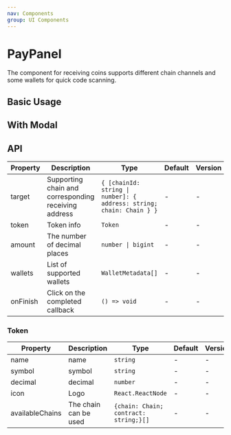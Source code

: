```yaml
---
nav: Components
group: UI Components
---
```


# PayPanel

The component for receiving coins supports different chain channels and some wallets for quick code scanning.

## Basic Usage

<code src="./demos/basic.tsx"></code>

## With Modal

<code src="./demos/modal.tsx"></code>

## API

| Property | Description | Type | Default | Version |
| --- | --- | --- | --- | --- |
| target | Supporting chain and corresponding receiving address | `{ [chainId: string \| number]: { address: string; chain: Chain } }` | - | - |
| token | Token info | `Token` | - | - |
| amount | The number of decimal places | `number \| bigint` | - | - |
| wallets | List of supported wallets | `WalletMetadata[]` | - | - |
| onFinish | Click on the completed callback | `() => void` | - | - |

### Token

| Property | Description | Type | Default | Version |
| --- | --- | --- | --- | --- |
| name | name | `string` | - | - |
| symbol | symbol | `string` | - | - |
| decimal | decimal | `number` | - | - |
| icon | Logo | `React.ReactNode` | - | - |
| availableChains | The chain can be used | `{chain: Chain; contract: string;}[]` | - | - |
